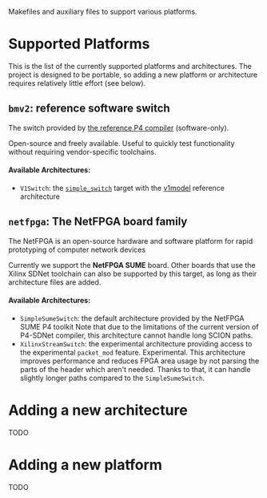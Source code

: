 Makefiles and auxiliary files to support various platforms.

<!-- TODO would be cool to autogenerate this list -->
# Supported Platforms

This is the list of the currently supported platforms and architectures. The
project is designed to be portable, so adding a new platform or architecture
requires relatively little effort (see below).

## `bmv2`: reference software switch

The switch provided by [the reference P4
compiler](https://github.com/p4lang/p4c) (software-only).

Open-source and freely available. Useful to quickly test functionality without
requiring vendor-specific toolchains.

#### Available Architectures:

* `V1Switch`: the [`simple_switch`](https://github.com/p4lang/behavioral-model/blob/master/targets/README.md#simple_switch) target with the [v1model](https://github.com/p4lang/p4c/blob/master/p4include/v1model.p4) reference architecture


## `netfpga`: The NetFPGA board family

The NetFPGA is an open-source hardware and software platform for rapid prototyping of computer network devices

Currently we support the **NetFPGA SUME** board. 
Other boards that use the Xilinx SDNet toolchain can also be supported by this
target, as long as their architecture files are added.

#### Available Architectures:

* `SimpleSumeSwitch`: the default architecture provided by the NetFPGA SUME P4 toolkit
  Note that due to the limitations of the current version of P4-SDNet compiler, this architecture cannot handle long SCION paths.
* `XilinxStreamSwitch`: the experimental architecture providing access to the experimental `packet_mod` feature. Experimental.
  This architecture improves performance and reduces FPGA area usage by not parsing the parts of the header which aren't needed. Thanks to that, it can handle slightly longer paths compared to the `SimpleSumeSwitch`.
  

# Adding a new architecture

TODO

# Adding a new platform

TODO

